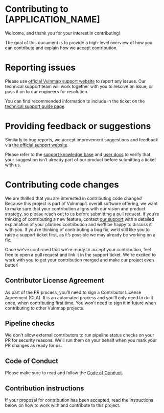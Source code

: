 # Contributing to [APPLICATION_NAME]

Welcome, and thank you for your interest in contributing!

The goal of this document is to provide a high-level overview of how you can contribute and explain how we accept contribution.

# Reporting issues
Please use [official Vulnmap support website](https://support.khulnasoft.com) to report any issues. Our technical support team will work together with you to resolve an issue, or pass it on to our engineers for resolution.

You can find recommended information to include in the ticket on the [technical support guide page](https://support.khulnasoft.com/hc/en-us/articles/5930557657885-Vulnmap-Technical-Support-Guide).

# Providing feedback or suggestions
Similarly to bug reports, we accept improvement suggestions and feedback via [the official support website](https://support.khulnasoft.com).

Please refer to the [support knowledge base](https://support.khulnasoft.com/) and [user docs](https://docs.khulnasoft.com) to verify that your suggestion isn't already part of our product before submitting a ticket with us.

# Contributing code changes
We are thrilled that you are interested in contributing code changes! Because this project is part of Vulnmap’s overall software offering, we want to make sure that your contribution aligns with our vision and product strategy, so please reach out to us before submitting a pull request. If you’re thinking of contributing a new feature, contact [our support](https://support.khulnasoft.com) with a detailed explanation of your planned contribution and we'll be happy to discuss it with you. If you’re thinking of contributing a bug fix, we’d still like you to raise a support ticket first, as it’s possible we may already be working on a fix.

Once we've confirmed that we're ready to accept your contribution, feel free to open a pull request and link it in the support ticket. We're excited to work with you to get your contribution merged and make our project even better!

## Contributor License Agreement
As part of the PR process, you'll need to sign a Contributor License Agreement (CLA). It is an automated process and you'll only need to do it once, when contributing first time. You won't need to sign it in future when contributing to other Vulnmap projects.

## Pipeline checks
We don't allow external contributors to run pipeline status checks on your PR for security reasons. We'll run them on your behalf when you mark your PR changes as ready for us.

## Code of Conduct
Please make sure to read and follow the [Code of Conduct](./code-of-conduct.md).

## Contribution instructions
If your proposal for contribution has been accepted, read the instructions below on how to work with and contribute to this project.
